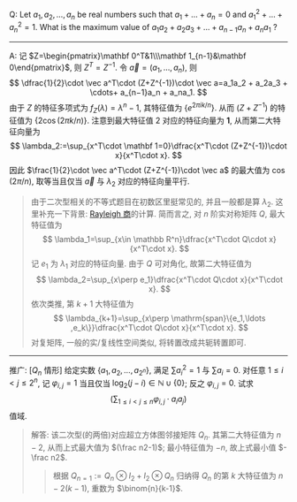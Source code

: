 Q: Let $a_1, a_2, \ldots , a_n$ be real numbers such that $a_1 +\dots+ a_n = 0$ and $a^2_1 +\dots+ a^2_n = 1$. What is the maximum value of $a_1a_2 + a_2a_3 + \dots+ a_{n−1}a_n + a_na_1$ ? 

***

A: 记 $Z=\begin{pmatrix}\mathbf 0^T&1\\\mathbf 1_{n-1}&\mathbf 0\end{pmatrix}$, 则 $Z^T=Z^{-1}$. 令 $\vec a=(a_1,\ldots ,a_n)$, 则
$$
\dfrac{1}{2}\cdot \vec a^T\cdot (Z+Z^{-1})\cdot \vec a=a_1a_2 + a_2a_3 + \cdots+ a_{n−1}a_n + a_na_1.
$$
由于 $Z$ 的特征多项式为 $f_Z(\lambda)=\lambda^n-1$, 其特征值为 $\{e^{2\pi ik/n}\}$. 从而 $(Z+Z^{-1})$ 的特征值为 $\{2\cos (2\pi k/n)\}$. 注意到最大特征值 $2$ 对应的特征向量为 $\mathbf 1$, 从而第二大特征向量为
$$
\lambda_2:=\sup_{x^T\cdot \mathbf 1=0}\dfrac{x^T\cdot (Z+Z^{-1})\cdot x}{x^T\cdot x}.
$$
因此 $\frac{1}{2}\cdot \vec a^T\cdot (Z+Z^{-1})\cdot \vec a$ 的最大值为 $\cos (2\pi/n)$, 取等当且仅当 $\vec a$ 与 $\lambda_2$ 对应的特征向量平行.

> 由于二次型相关的不等式题目在初数区里挺常见的, 并且一般都是算 $\lambda_2$. 这里补充一下背景: [Rayleigh 商](https://en.wikipedia.org/wiki/Rayleigh_quotient)的计算. 简而言之, 对 $n$ 阶实对称矩阵 $Q$, 最大特征值为
> $$
> \lambda_1=\sup_{x\in \mathbb R^n}\dfrac{x^T\cdot Q\cdot x}{x^T\cdot x}.
> $$
> 记 $e_1$ 为 $\lambda_1$ 对应的特征向量. 由于 $Q$ 可对角化, 故第二大特征值为
> $$
> \lambda_2=\sup_{x\perp e_1}\dfrac{x^T\cdot Q\cdot x}{x^T\cdot x}.
> $$
> 依次类推, 第 $k+1$ 大特征值为
> $$
> \lambda_{k+1}=\sup_{x\perp \mathrm{span}\{e_1,\ldots ,e_k\}}\dfrac{x^T\cdot Q\cdot x}{x^T\cdot x}.
> $$
> 对复矩阵, 一般的实/复线性空间类似, 将转置改成共轭转置即可.

***

推广: [$Q_n$ 情形] 给定实数 $\{a_1,a_2,\ldots ,a_{2^n}\}$, 满足 $\sum a_i^2=1$ 与 $\sum a_i=0$. 对任意 $1\leq i <j\leq 2^n$, 记 $\varphi_{i,j}=1$ 当且仅当 $\log_2(j-i)\in \mathbb N\cup\{0\}$; 反之 $\varphi_{i,j}=0$. 试求
$$
\left(\sum_{1\leq i <j\leq n} \varphi_{i,j}\cdot a_ia_j\right)
$$
值域.

> 解答: 该二次型(的两倍)对应超立方体图邻接矩阵 $Q_n$. 其第二大特征值为 $n-2$, 从而上式最大值为 $(\frac n2-1)$; 最小特征值为 $-n$, 故上式最小值 $-\frac n2$.
>
> > 根据 $Q_{n=1}:=Q_n\otimes I_2+I_2\otimes Q_n$ 归纳得 $Q_n$ 的第 $k$ 大特征值为 $n-2(k-1)$, 重数为 $\binom{n}{k-1}$. 

